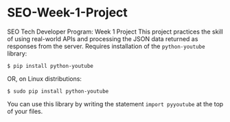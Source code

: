 # SEO-Week-1-Project
SEO Tech Developer Program: Week 1 Project
This project practices the skill of using real-world APIs and processing the JSON data returned as responses from the server. Requires installation of the `python-youtube` library:

```
$ pip install python-youtube
```
OR, on Linux distributions:
```
$ sudo pip install python-youtube
```
You can use this library by writing the statement `import pyyoutube` at the top of your files.
